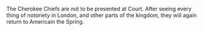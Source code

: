 The Cherokee Chiefs are not to be presented at Court. After seeing every thing of notoriety in London, and other parts of the kingdom, they will again return to Americain the Spring.